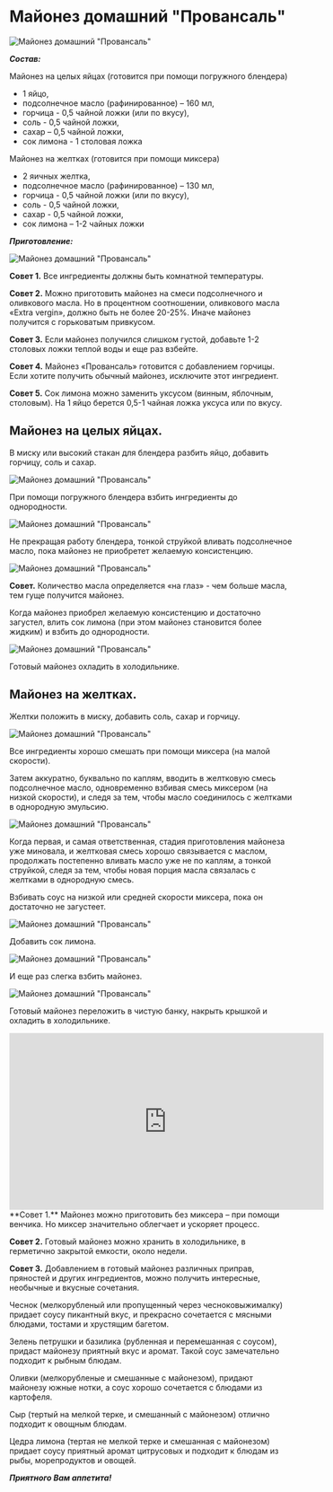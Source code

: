 # Майонез домашний "Провансаль"
![Майонез домашний "Провансаль"](/images/Kulinar/Sous/provansal-01.jpg 'Майонез домашний "Провансаль"')

***Состав:***

Майонез на целых яйцах (готовится при помощи погружного блендера)

- 1 яйцо,
- подсолнечное масло (рафинированное) – 160 мл,
- горчица - 0,5 чайной ложки (или по вкусу),
- соль - 0,5 чайной ложки,
- сахар – 0,5 чайной ложки,
- сок лимона - 1 столовая ложка

Майонез на желтках (готовится при помощи миксера)

- 2 яичных желтка,
- подсолнечное масло (рафинированное) – 130 мл,
- горчица - 0,5 чайной ложки (или по вкусу),
- соль - 0,5 чайной ложки,
- сахар - 0,5 чайной ложки,
- сок лимона – 1-2 чайных ложки

***Приготовление:***

![Майонез домашний "Провансаль"](/images/Kulinar/Sous/provansal-02.jpg 'Майонез домашний "Провансаль"')

**Совет 1.** Все ингредиенты должны быть комнатной температуры.

**Совет 2.** Можно приготовить майонез на смеси подсолнечного и оливкового масла. Но в процентном соотношении, оливкового масла «Extra vergin», должно быть не более 20-25%. Иначе майонез получится с горьковатым привкусом.

**Совет 3.** Если майонез получился слишком густой, добавьте 1-2 столовых ложки теплой воды и еще раз взбейте.

**Совет 4.** Майонез «Провансаль» готовится с добавлением горчицы. Если хотите получить обычный майонез, исключите этот ингредиент.

**Совет 5.** Сок лимона можно заменить уксусом (винным, яблочным, столовым). На 1 яйцо берется 0,5-1 чайная ложка уксуса или по вкусу.

## Майонез на целых яйцах.
В миску или высокий стакан для блендера разбить яйцо, добавить горчицу, соль и сахар.

![Майонез домашний "Провансаль"](/images/Kulinar/Sous/provansal-03.jpg 'Майонез домашний "Провансаль"')

При помощи погружного блендера взбить ингредиенты до однородности.

![Майонез домашний "Провансаль"](/images/Kulinar/Sous/provansal-04.jpg 'Майонез домашний "Провансаль"')

Не прекращая работу блендера, тонкой струйкой вливать подсолнечное масло, пока майонез не приобретет желаемую консистенцию.

![Майонез домашний "Провансаль"](/images/Kulinar/Sous/provansal-05.jpg 'Майонез домашний "Провансаль"')

**Совет.** Количество масла определяется «на глаз» - чем больше масла, тем гуще получится майонез.

Когда майонез приобрел желаемую консистенцию и достаточно загустел, влить сок лимона (при этом майонез становится более жидким) и взбить до однородности.

![Майонез домашний "Провансаль"](/images/Kulinar/Sous/provansal-06.jpg 'Майонез домашний "Провансаль"')

Готовый майонез охладить в холодильнике.

## Майонез на желтках.
Желтки положить в миску, добавить соль, сахар и горчицу.

![Майонез домашний "Провансаль"](/images/Kulinar/Sous/provansal-07.jpg 'Майонез домашний "Провансаль"')

Все ингредиенты хорошо смешать при помощи миксера (на малой скорости).

Затем аккуратно, буквально по каплям, вводить в желтковую смесь подсолнечное масло, одновременно взбивая смесь миксером (на низкой скорости), и следя за тем, чтобы масло соединилось с желтками в однородную эмульсию.

![Майонез домашний "Провансаль"](/images/Kulinar/Sous/provansal-08.jpg 'Майонез домашний "Провансаль"')

Когда первая, и самая ответственная, стадия приготовления майонеза уже миновала, и желтковая смесь хорошо связывается с маслом, продолжать постепенно вливать масло уже не по каплям, а тонкой струйкой, следя за тем, чтобы новая порция масла связалась с желтками в однородную смесь.

Взбивать соус на низкой или средней скорости миксера, пока он достаточно не загустеет.

![Майонез домашний "Провансаль"](/images/Kulinar/Sous/provansal-09.jpg 'Майонез домашний "Провансаль"')

Добавить сок лимона.

![Майонез домашний "Провансаль"](/images/Kulinar/Sous/provansal-10.jpg 'Майонез домашний "Провансаль"')

И еще раз слегка взбить майонез.

![Майонез домашний "Провансаль"](/images/Kulinar/Sous/provansal-11.jpg 'Майонез домашний "Провансаль"')

Готовый майонез переложить в чистую банку, накрыть крышкой и охладить в холодильнике.

<iframe width="560" height="315" src="http://www.youtube.com/embed/Qk2jRaKdpgE?rel=0" frameborder="0" allowfullscreen></iframe>
**Совет 1.** Майонез можно приготовить без миксера – при помощи венчика. Но миксер значительно облегчает и ускоряет процесс.

**Совет 2.** Готовый майонез можно хранить в холодильнике, в герметично закрытой емкости, около недели.

**Совет 3.** Добавлением в готовый майонез различных приправ, пряностей и других ингредиентов, можно получить интересные, необычные и вкусные сочетания.

Чеснок (мелкорубленый или пропущенный через чесноковыжималку) придает соусу пикантный вкус, и прекрасно сочетается с мясными блюдами, тостами и хрустящим багетом.

Зелень петрушки и базилика (рубленная и перемешанная с соусом), придаст майонезу приятный вкус и аромат. Такой соус замечательно подходит к рыбным блюдам.

Оливки (мелкорубленые и смешанные с майонезом), придают майонезу южные нотки, а соус хорошо сочетается с блюдами из картофеля.

Сыр (тертый на мелкой терке, и смешанный с майонезом) отлично подходит к овощным блюдам.

Цедра лимона (тертая не мелкой терке и смешанная с майонезом) придает соусу приятный аромат цитрусовых и подходит к блюдам из рыбы, морепродуктов и овощей.

***Приятного Вам аппетита!***
